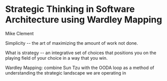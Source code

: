 # Strategic Thinking in Software Architecture using Wardley Mapping

Mike Clement

Simplicity -- the art of maximizing the amount of work not done.

What is strategy -- an integrative set of choices that positions you on the playing field of your choice in a way that you win.

Wardley Mapping: combine Sun Tzu with the OODA loop as a method of understanding the strategic landscape we are operating in

